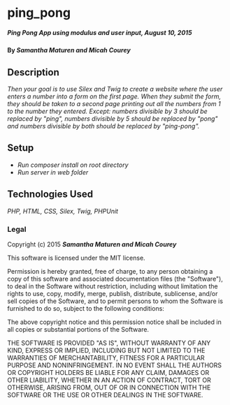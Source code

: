 # ping_pong

##### _Ping Pong App using modulus and user input, August 10, 2015_

#### By _**Samantha Maturen and Micah Courey**_

## Description

_Then your goal is to use Silex and Twig to create a website where the user enters a number into a form on the first page. When they submit the form, they should be taken to a second page printing out all the numbers from 1 to the number they entered. Except: numbers divisible by 3 should be replaced by "ping", numbers divisible by 5 should be replaced by "pong" and numbers divisible by both should be replaced by "ping-pong"._

## Setup

* _Run composer install on root directory_
* _Run server in web folder_

## Technologies Used

_PHP, HTML, CSS, Silex, Twig, PHPUnit_

### Legal

Copyright (c) 2015 **_Samantha Maturen and Micah Courey_**

This software is licensed under the MIT license.

Permission is hereby granted, free of charge, to any person obtaining a copy
of this software and associated documentation files (the "Software"), to deal
in the Software without restriction, including without limitation the rights
to use, copy, modify, merge, publish, distribute, sublicense, and/or sell
copies of the Software, and to permit persons to whom the Software is
furnished to do so, subject to the following conditions:

The above copyright notice and this permission notice shall be included in
all copies or substantial portions of the Software.

THE SOFTWARE IS PROVIDED "AS IS", WITHOUT WARRANTY OF ANY KIND, EXPRESS OR
IMPLIED, INCLUDING BUT NOT LIMITED TO THE WARRANTIES OF MERCHANTABILITY,
FITNESS FOR A PARTICULAR PURPOSE AND NONINFRINGEMENT. IN NO EVENT SHALL THE
AUTHORS OR COPYRIGHT HOLDERS BE LIABLE FOR ANY CLAIM, DAMAGES OR OTHER
LIABILITY, WHETHER IN AN ACTION OF CONTRACT, TORT OR OTHERWISE, ARISING FROM,
OUT OF OR IN CONNECTION WITH THE SOFTWARE OR THE USE OR OTHER DEALINGS IN
THE SOFTWARE.
